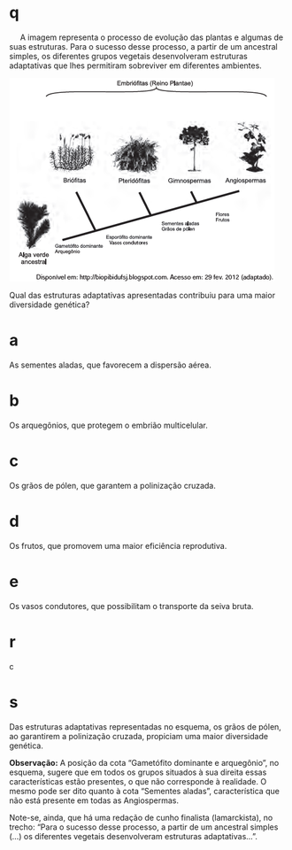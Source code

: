 # q
     A imagem representa o processo de evolução das plantas e algumas de suas estruturas. Para o sucesso desse processo, a partir de um ancestral simples, os diferentes grupos vegetais desenvolveram estruturas adaptativas que lhes permitiram sobreviver em diferentes ambientes.

![](a0ed2d4a-fb17-6265-5510-e37f0a9ebab3.png)

Qual das estruturas adaptativas apresentadas contribuiu para uma maior diversidade genética?

# a
As sementes aladas, que favorecem a dispersão aérea.

# b
Os arquegônios, que protegem o embrião multicelular.

# c
Os grãos de pólen, que garantem a polinização cruzada.

# d
Os frutos, que promovem uma maior eficiência reprodutiva.

# e
Os vasos condutores, que possibilitam o transporte da seiva bruta.

# r
c

# s
Das estruturas adaptativas representadas no esquema, os grãos de pólen, ao garantirem a polinização cruzada, propiciam uma maior diversidade genética.

**Observação:** A posição da cota “Gametófito dominante e arquegônio”, no esquema, sugere que em todos os grupos situados à sua direita essas características estão presentes, o que não corresponde à realidade. O mesmo pode ser dito quanto à cota “Sementes aladas”, característica que não está presente em todas as Angiospermas.

Note-se, ainda, que há uma redação de cunho finalista (lamarckista), no trecho: “Para o sucesso desse processo, a partir de um ancestral simples (…) os diferentes vegetais desenvolveram estruturas adaptativas...”.
